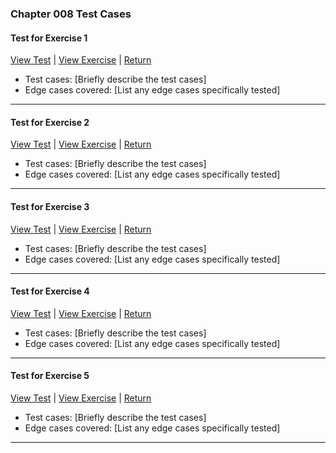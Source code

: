 ﻿### Chapter 008 Test Cases

#### Test for Exercise 1

[View Test](Chapter008Exercise1Test.java) | [View Exercise](../../../main/java/Chapter008/Chapter008Exercise1.java) | [Return](../../../../README.md)

- Test cases: [Briefly describe the test cases]
- Edge cases covered: [List any edge cases specifically tested]

---
#### Test for Exercise 2

[View Test](Chapter008Exercise2Test.java) | [View Exercise](../../../main/java/Chapter008/Chapter008Exercise2.java) | [Return](../../../../README.md)

- Test cases: [Briefly describe the test cases]
- Edge cases covered: [List any edge cases specifically tested]

---
#### Test for Exercise 3

[View Test](Chapter008Exercise3Test.java) | [View Exercise](../../../main/java/Chapter008/Chapter008Exercise3.java) | [Return](../../../../README.md)

- Test cases: [Briefly describe the test cases]
- Edge cases covered: [List any edge cases specifically tested]

---
#### Test for Exercise 4

[View Test](Chapter008Exercise4Test.java) | [View Exercise](../../../main/java/Chapter008/Chapter008Exercise4.java) | [Return](../../../../README.md)

- Test cases: [Briefly describe the test cases]
- Edge cases covered: [List any edge cases specifically tested]

---
#### Test for Exercise 5

[View Test](Chapter008Exercise5Test.java) | [View Exercise](../../../main/java/Chapter008/Chapter008Exercise5.java) | [Return](../../../../README.md)

- Test cases: [Briefly describe the test cases]
- Edge cases covered: [List any edge cases specifically tested]

---
